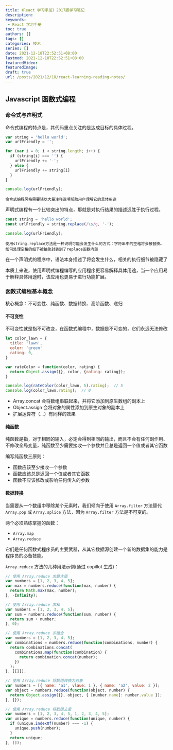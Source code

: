 ```yaml
---
title: 《React 学习手册》2017版学习笔记
description: 
keywords:
 - React 学习手册
toc: true
authors: []
tags: []
categories: 技术
series: []
date: 2021-12-18T22:52:51+08:00
lastmod: 2021-12-18T22:52:51+08:00
featuredVideo:
featuredImage:
draft: true
url: /posts/2021/12/18/react-learning-reading-notes/
---
```


## Javascript 函数式编程

### 命令式与声明式

命令式编程的特点是，其代码重点关注的是达成目标的具体过程。

```js
var string = 'hello world';
var urlFriendly = '';

for (var i = 0; i < string.length; i++) {
  if (string[i] === '') {
    urlFriendly += '-';
  } else {
    urlFriendly += string[i]
  }
}

console.log(urlFriendly);
```

`命令式编程风格需要辅以大量注释说明帮助用户理解它的具体用途`

声明式编程有一个比较突出的特点，那就是对执行结果的描述远胜于执行过程。

```js
const string = 'hello world';
const urlFriendly = string.replace(/\s/g, '-');

console.log(urlFriendly);
```

`使用string.replace方法是一种说明可能会发生什么的方式：字符串中的空格将会被替换。如何处理空格的细节被抽象封装到了replace函数内部`

在一个声明式的程序中，语法本身描述了将会发生什么，相关的执行细节被隐藏了

本质上来说，使用声明式编程编写的应用程序更容易解释具体用途，当一个应用易于解释具体用途时，该应用也更易于进行功能扩展。

### 函数式编程基本概念

核心概念：不可变性、纯函数、数据转换、高阶函数、递归

#### 不可变性

不可变性就是指不可改变，在函数式编程中，数据是不可变的，它们永远无法修改

```js
let color_lawn = {
  title: 'lawn',
  color: 'green'
  rating: 0,
}

var rateColor = function(color, rating) {
  return Object.assign({}, color, {rating: rating});
}

console.log(rateColor(color_lawn, 5).rating);  // 5
console.log(color_lawn.rating);  // 0
```

- Array.concat 会将数组串联起来，并将它添加到原生数组的副本上
- Object.assign 会将对象的属性添加到原生对象的副本上
- 扩展运算符（...）有同样的效果

#### 纯函数

纯函数是指，对于相同的输入，必定会得到相同的输出，而且不会有任何副作用、不修改全局变量，纯函数至少需要接收一个参数并且总是返回一个值或者其它函数

编写纯函数三原则：

  - 函数应该至少接收一个参数
  - 函数应该总是返回一个值或者其它函数
  - 函数不应该修改或影响任何传入的参数


#### 数据转换

当需要从一个数组中移除某个元素时，我们倾向于使用 `Array.filter` 方法替代 `Array.pop` 或 `Array.splice` 方法，因为 `Array.filter` 方法是不可变的。

两个必须熟练掌握的函数：

  - `Array.map`
  - `Array.reduce`

它们是任何函数式程序员的主要武器，从其它数据源创建一个新的数据集的能力是程序员的必备技能。

`Array.reduce` 方法的几种用法示例(通过 copillot 生成)：

```js
// 使用 Array.reduce 求最大值
var numbers = [1, 2, 3, 4, 5];
var max = numbers.reduce(function(max, number) {
  return Math.max(max, number);
}, -Infinity);
```

```js
// 使用 Array.reduce 求和
var numbers = [1, 2, 3, 4, 5];
var sum = numbers.reduce(function(sum, number) {
  return sum + number;
}, 0);
```

```js
// 使用 Array.reduce 求组合
var numbers = [1, 2, 3, 4, 5];
var combinations = numbers.reduce(function(combinations, number) {
  return combinations.concat(
    combinations.map(function(combination) {
      return combination.concat(number);
    })
  );
}, [[]]);
```

```js
// 使用 Array.reduce 将数组转换为对象
var numbers = [{ name: 'a1', vlaue: 1 }, { name: 'a2', value: 2 }];
var object = numbers.reduce(function(object, number) {
  return Object.assign({}, object, { [number.name]: number.value });
}, {});
```

```js
// 使用 Array.reduce 将数组去重
var numbers = [1, 2, 3, 4, 5, 1, 2, 3, 4, 5];
var unique = numbers.reduce(function(unique, number) {
  if (unique.indexOf(number) === -1) {
    unique.push(number);
  }
  return unique;
}, []);
```